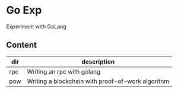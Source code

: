 # Go Exp

Experiment with GoLang

## Content

| dir | description                                       |
| --- | ------------------------------------------------- |
| rpc | Writing an rpc with golang                        |
| pow | Writing a blockchain with proof-of-work algorithm |
